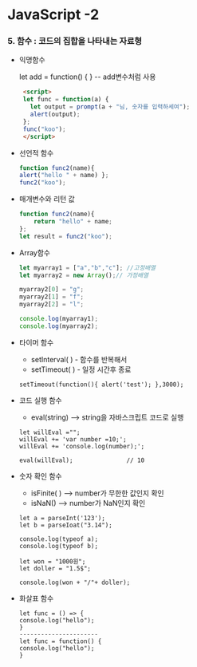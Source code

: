# JavaScript -2 

### 5. 함수 : 코드의 집합을 나타내는 자료형 

- 익명함수 

  let add = function() { }                -- add변수처럼 사용 

  ```html
   <script>
   let func = function(a) {
  	 let output = prompt(a + "님, 숫자를 입력하세여");
  	 alert(output);
   };
   func("koo");
   </script>
  ```

- 선언적 함수

  ```javascript
  function func2(name){
  alert("hello " + name) };
  func2("koo");
  ```

- 매개변수와 리턴 값 

  ```javascript
  function func2(name){
      return "hello" + name;
  };
  let result = func2("koo");
  ```

- Array함수 

  ```javascript
  let myarray1 = ["a","b","c"]; //고정배열
  let myarray2 = new Array();// 가정배열
  
  myarray2[0] = "g";
  myarray2[1] = "f";
  myarray2[2] = "l";
  
  console.log(myarray1);
  console.log(myarray2);
  ```

- 타이머 함수 

  - setInterval( ) - 함수를 반복해서
  - setTimeout( ) - 일정 시간후 종료

  ```
  setTimeout(function(){ alert('test'); },3000);
  ```

- 코드 실행 함수

  - eval(string) --> string을 자바스크립트 코드로 실행

  ```
  let willEval ="";
  willEval += 'var number =10;';
  willEval += 'console.log(number);';
  
  eval(willEval);               // 10
  ```

- 숫자 확인 함수

  - isFinite( )   --> number가 무한한 값인지 확인
  - isNaN()  --> number가 NaN인지 확인

  ```
  let a = parseInt('123');
  let b = parseIoat("3.14");
  
  console.log(typeof a);
  console.log(typeof b);
  
  let won = "1000원";
  let doller = "1.5$";
  
  console.log(won + "/"+ doller);
  ```

- 화살표 함수

  ```
  let func = () => {
  console.log("hello");
  }
  ----------------------
  let func = function() {
  console.log("hello");
  }
  ```

  